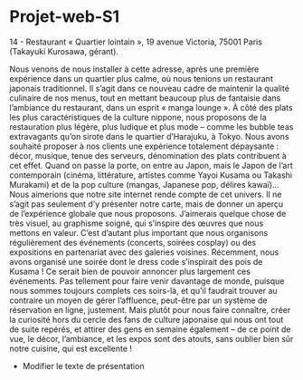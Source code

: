 # Projet-web-S1

14 - Restaurant « Quartier lointain », 19 avenue Victoria, 75001 Paris (Takayuki Kurosawa, gérant).

Nous venons de nous installer à cette adresse, après une première expérience dans un quartier plus calme, où nous tenions un restaurant japonais traditionnel. Il s’agit dans ce nouveau cadre de maintenir la qualité culinaire de nos menus, tout en mettant beaucoup plus de fantaisie dans l’ambiance du restaurant, dans un esprit « manga lounge ». À côté des plats les plus caractéristiques de la culture nippone, nous proposons de la restauration plus légère, plus ludique et plus mode – comme les bubble teas extravagants qu’on sirote dans le quartier d’Harajuku, à Tokyo. Nous avons souhaité proposer à nos clients une expérience totalement dépaysante : décor, musique, tenue des serveurs, dénomination des plats contribuent à cet effet. Quand on passe la porte, on entre au Japon, mais le Japon de l’art contemporain (cinéma, littérature, artistes comme Yayoi Kusama ou Takashi Murakami) et de la pop culture (mangas, Japanese pop, délires kawaï)… Nous aimerions que notre site internet rende compte de cet univers. Il ne s’agit pas seulement d’y présenter notre carte, mais de donner un aperçu de l’expérience globale que nous proposons. J’aimerais quelque chose de très visuel, au graphisme soigné, qui s’inspire des œuvres que nous mettons en valeur. C’est d’autant plus important que nous organisons régulièrement des événements (concerts, soirées cosplay) ou des expositions en partenariat avec des galeries voisines. Récemment, nous avons organisé une soirée dont le dress code s’inspirait des pois de Kusama ! Ce serait bien de pouvoir annoncer plus largement ces événements. Pas tellement pour faire venir davantage de monde, puisque nous sommes toujours complets ces soirs-là, et qu’il faudrait trouver au contraire un moyen de gérer l’affluence, peut-être par un système de réservation en ligne, justement. Mais plutôt pour nous faire connaître, créer la curiosité hors du cercle des fans de culture japonaise qui nous ont tout de suite repérés, et attirer des gens en semaine également – de ce point de vue, le décor, l’ambiance, et les expos sont des atouts, sans oublier bien sûr notre cuisine, qui est excellente !

- Modifier le texte de présentation